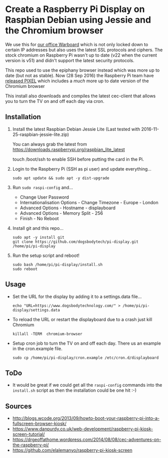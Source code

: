 # Create a Raspberry Pi Display on Raspbian Debian using Jessie and the Chromium browser

We use this for [our office Warboard](https://www.dogsbodytechnology.com/blog/the-warboard/) which is not only locked down to certain IP addresses but also uses the latest SSL protocols and ciphers.  The stock chromium on Raspberry Pi wasn't up to date (v22 when the current version is v51) and didn't support the latest security protocols.

This repo used to use the epiphany browser instead which was more up to date (but not as stable).  Now (28 Sep 2016) the Raspberry Pi team have [released PIXEL](https://www.raspberrypi.org/blog/introducing-pixel/) which includes a *much* more up to date version of the Chromium browser

This install also downloads and compiles the latest cec-client that allows you to turn the TV on and off each day via cron.

## Installation ##

1. Install the latest Raspbian Debian Jessie Lite (Last tested with 2016-11-25-raspbian-jessie-lite.zip)

   You can always grab the latest from  https://downloads.raspberrypi.org/raspbian_lite_latest

   touch /boot/ssh to enable SSH before putting the card in the Pi.

2. Login to the Raspberry Pi (SSH as pi user) and update everything...

   `sudo apt update && sudo apt -y dist-upgrade`

3. Run `sudo raspi-config` and...
   - Change User Password
   - Internationalisation Options - Change Timezone - Europe - London
   - Advanced Options - Hostname - displayboard
   - Advanced Options - Memory Split - 256
   - Finish - No Reboot

4. Install git and this repo...
   ```
   sudo apt -y install git
   git clone https://github.com/dogsbodytech/pi-display.git /home/pi/pi-display
   ```
5. Run the setup script and reboot!

   ```
   sudo bash /home/pi/pi-display/install.sh
   sudo reboot
   ```

## Usage ##
- Set the URL for the display by adding it to a settings.data file...

   `echo "URL=https://www.dogsbodytechnology.com/" > /home/pi/pi-display/settings.data`

- To reload the URL or restart the displayboard due to a crash just kill Chromium

   `killall -TERM  chromium-browser`

- Setup cron job to turn the TV on and off each day. There us an example in the cron.example file.

   `sudo cp /home/pi/pi-display/cron.example /etc/cron.d/displayboard`

## ToDo ##
- It would be great if we could get all the `raspi-config` commands into the `install.sh` script as then the installation could be one hit :-)

## Sources ##
- http://blogs.wcode.org/2013/09/howto-boot-your-raspberry-pi-into-a-fullscreen-browser-kiosk/
- https://www.danpurdy.co.uk/web-development/raspberry-pi-kiosk-screen-tutorial/
- https://drgeoffathome.wordpress.com/2014/08/08/cec-adventures-on-the-raspberry-pi/
- https://github.com/elalemanyo/raspberry-pi-kiosk-screen

